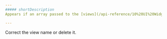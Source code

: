```yaml
---
##### shortDescription
Appears if an array passed to the [views](/api-reference/10%20UI%20Widgets/dxScheduler/1%20Configuration/views.md '/Documentation/ApiReference/UI_Widgets/dxScheduler/Configuration/#views') option of the [Scheduler](/api-reference/10%20UI%20Widgets/dxScheduler '/Documentation/ApiReference/UI_Widgets/dxScheduler/') widget contains an invalid view name.

---
```

Correct the view name or delete it.